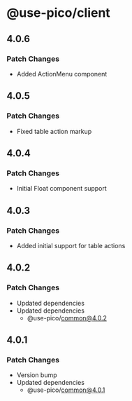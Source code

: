 # @use-pico/client

## 4.0.6

### Patch Changes

- Added ActionMenu component

## 4.0.5

### Patch Changes

- Fixed table action markup

## 4.0.4

### Patch Changes

- Initial Float component support

## 4.0.3

### Patch Changes

- Added initial support for table actions

## 4.0.2

### Patch Changes

- Updated dependencies
- Updated dependencies
  - @use-pico/common@4.0.2

## 4.0.1

### Patch Changes

- Version bump
- Updated dependencies
  - @use-pico/common@4.0.1
